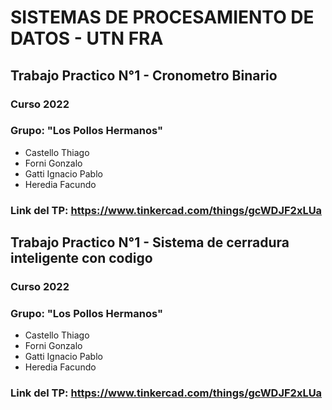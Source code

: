 # SISTEMAS DE PROCESAMIENTO DE DATOS - UTN FRA 
## Trabajo Practico N°1 - Cronometro Binario
### Curso 2022
### Grupo: "Los Pollos Hermanos"

- Castello Thiago
- Forni Gonzalo
- Gatti Ignacio Pablo
- Heredia Facundo

### Link del TP: https://www.tinkercad.com/things/gcWDJF2xLUa

## Trabajo Practico N°1 - Sistema de cerradura inteligente con codigo
### Curso 2022
### Grupo: "Los Pollos Hermanos"

- Castello Thiago
- Forni Gonzalo
- Gatti Ignacio Pablo
- Heredia Facundo

### Link del TP: https://www.tinkercad.com/things/gcWDJF2xLUa
